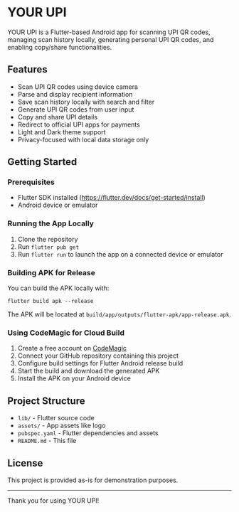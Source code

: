 # YOUR UPI

YOUR UPI is a Flutter-based Android app for scanning UPI QR codes, managing scan history locally, generating personal UPI QR codes, and enabling copy/share functionalities.

## Features

- Scan UPI QR codes using device camera
- Parse and display recipient information
- Save scan history locally with search and filter
- Generate UPI QR codes from user input
- Copy and share UPI details
- Redirect to official UPI apps for payments
- Light and Dark theme support
- Privacy-focused with local data storage only

## Getting Started

### Prerequisites

- Flutter SDK installed (https://flutter.dev/docs/get-started/install)
- Android device or emulator

### Running the App Locally

1. Clone the repository
2. Run `flutter pub get`
3. Run `flutter run` to launch the app on a connected device or emulator

### Building APK for Release

You can build the APK locally with:

```
flutter build apk --release
```

The APK will be located at `build/app/outputs/flutter-apk/app-release.apk`.

### Using CodeMagic for Cloud Build

1. Create a free account on [CodeMagic](https://codemagic.io)
2. Connect your GitHub repository containing this project
3. Configure build settings for Flutter Android release build
4. Start the build and download the generated APK
5. Install the APK on your Android device

## Project Structure

- `lib/` - Flutter source code
- `assets/` - App assets like logo
- `pubspec.yaml` - Flutter dependencies and assets
- `README.md` - This file

## License

This project is provided as-is for demonstration purposes.

---

Thank you for using YOUR UPI!
